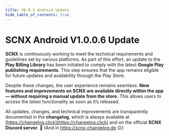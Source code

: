 ```yaml
---
title: V0.0.5 Android Update
hide_table_of_contents: true
---
```


# SCNX Android V1.0.0.6 Update

**SCNX** is continuously working to meet the technical requirements and guidelines set by various platforms. As part of this effort, an update to the **Play Billing Library** has been initiated to comply with the latest **Google Play publishing requirements**. This step ensures that the app remains eligible for future updates and availability through the Play Store.

Despite these changes, the user experience remains seamless: **New features and improvements on SCNX are available directly within the app — without requiring a manual update from the store.** This allows users to access the latest functionality as soon as it’s released.

All updates, changes, and technical improvements are transparently documented in the **changelog**, which is always available at [https://changelog.click](https://changelog.click) and on the official **SCNX Discord server**. 🚀 (And in https://scnx-changelog.de 😉)